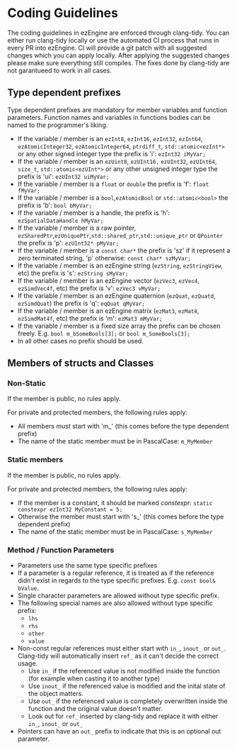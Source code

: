 # Coding Guidelines

The coding guidelines in ezEngine are enforced through clang-tidy. You can either run clang-tidy locally or use the automated CI process that runs in every PR into ezEngine. CI will provide a git patch with all suggested changes which you can apply locally. After applying the suggested changes please make sure everything still compiles. The fixes done by clang-tidy are not garantueed to work in all cases.

## Type dependent prefixes 

Type dependent prefixes are mandatory for member variables and function parameters. Function names and variables in functions bodies can be named to the programmer's liking.

 * If the variable / member is an `ezInt8`, `ezInt16`, `ezInt32`, `ezInt64`, `ezAtomicInteger32`, `ezAtomicInteger64`, `ptrdiff_t`, `std::atomic<ezInt*>` or any other signed integer type the prefix is 'i': `ezInt32 iMyVar;`
 * If the variable / member is an `ezUint8`, `ezUInt16,` `ezUInt32`, `ezUInt64`, `size_t`, `std::atomic<ezUInt*>` or any other unsigned integer type the prefix is 'ui': `ezUInt32 uiMyVar;`
 * If the variable / member is a `float` or `double` the prefix is 'f': `float fMyVar;`
 * If the variable / member is a `bool`,`ezAtomicBool` or `std::atomic<bool>` the prefix is 'b': `bool bMyVar;`
 * If the variable / member is a handle, the prefix is 'h': `ezSpatialDataHandle hMyVar;`
 * If the variable / member is a raw pointer, `ezSharedPtr`,`ezUniquePtr`,`std::shared_ptr`,`std::unique_ptr` or `QPointer` the prefix is 'p': `ezUInt32* pMyVar;`
 * If the variable / member is a `const char*` the prefix is 'sz' if it represent a zero terminated string, 'p' otherwise: `const char* szMyVar;`
 * If the variable / member is an ezEngine string (`ezString`, `ezStringView`, etc) the prefix is 's': `ezString sMyVar;`
 * If the variable / member is an ezEngine vector (`ezVec3`, `ezVec4`, `ezSimdVec4f`, etc) the prefix is 'v': `ezVec3 vMyVar;`
 * If the variable / member is an ezEngine quaternion (`ezQuat`, `ezQuatd`, `ezSimdQuat`) the prefix is 'q': `eqQuat qMyVar;`
 * If the variable / member is an ezEngine matrix (`ezMat3`, `ezMat4`, `ezSimdMat4f`, etc) the prefix is 'm': `ezMat3 mMyVar;`
 * If the variable / member is a fixed size array the prefix can be chosen freely. E.g. `bool m_bSomeBools[3];` or `bool m_SomeBools[3];`
 * In all other cases no prefix should be used.

## Members of structs and Classes

### Non-Static

If the member is public, no rules apply.

For private and protected members, the following rules apply:
 * All members must start with 'm_' (this comes before the type dependent prefix)
 * The name of the static member must be in PascalCase: `m_MyMember` 



 ### Static members
If the member is public, no rules apply.

For private and protected members, the following rules apply:
 * If the member is a constant, it should be marked *constexpr*: `static constexpr ezInt32 MyConstant = 5;`
 * Otherwise the member must start with 's_' (this comes before the type dependent prefix)
 * The name of the static member must be in PascalCase: `s_MyMember` 

 ### Method / Function Parameters
 
 * Parameters use the same type specific prefixes
 * If a parameter is a regular reference, it is treated as if the reference didn't exist in regards to the type specific prefixes. E.g. `const bool& bValue`.
 * Single character parameters are allowed without type specific prefix.
 * The following special names are also allowed without type specific prefix: 
   - `lhs`
   - `rhs`
   - `other`
   - `value`
 * Non-const regular references must either start with `in_`, `inout_` or `out_`. Clang-tidy will automatically insert `ref_` as it can't decide the correct usage.
   - Use `in_` if the referenced value is not modified inside the function (for example when casting it to another type)
   - Use `inout_` if the referenced value is modified and the inital state of the object matters.
   - Use `out_` if the referenced value is completely overwritten inside the function and the original value doesn't matter.
   - Look out for `ref_` inserted by clang-tidy and replace it with either `in_`, `inout_` or `out_`
 * Pointers can have an `out_` prefix to indicate that this is an optional out parameter. 